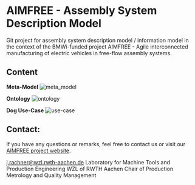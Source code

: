# AIMFREE - Assembly System Description Model

Git project for assembly system description model / information model in the context of the BMWi-funded project AIMFREE - Agile interconnected manufacturing of electric vehicles in free-flow assembly systems. 

## Content

**Meta-Model**
![meta_model](https://github.com/Project-AIMFREE/description_model/tree/master/Modeling/templates/meta_model.png)

**Ontology**
![ontology](https://github.com/Project-AIMFREE/description_model/tree/master/Modeling/templates/ontology.png)

**Dog Use-Case**
![use-case](https://github.com/Project-AIMFREE/description_model/tree/master/Modeling/templates/use_case.png)

## Contact:
If you have any questions or remarks, feel free to contact us or visit our [AIMFREE project website](http://aimfree.wzl.rwth-aachen.de/de/default.html).

j.rachner@wzl.rwth-aachen.de
Laboratory for Machine Tools and Production Engineering WZL of RWTH Aachen
Chair of Production Metrology and Quality Management